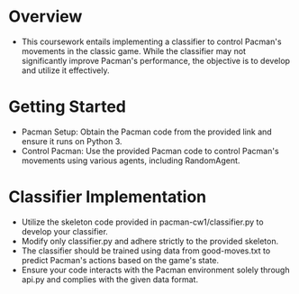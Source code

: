 # Overview
- This coursework entails implementing a classifier to control Pacman's movements in the classic game. While the classifier may not significantly improve Pacman's performance, the objective is to develop and utilize it effectively.
# Getting Started 
- Pacman Setup: Obtain the Pacman code from the provided link and ensure it runs on Python 3.
- Control Pacman: Use the provided Pacman code to control Pacman's movements using various agents, including RandomAgent.
# Classifier Implementation
- Utilize the skeleton code provided in pacman-cw1/classifier.py to develop your classifier.
- Modify only classifier.py and adhere strictly to the provided skeleton.
- The classifier should be trained using data from good-moves.txt to predict Pacman's actions based on the game's state.
- Ensure your code interacts with the Pacman environment solely through api.py and complies with the given data format.

